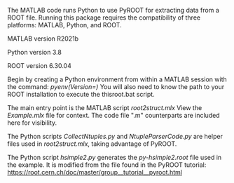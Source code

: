 The MATLAB code runs Python to use PyROOT for extracting data from a ROOT file.
Running this package requires the compatibility of three platforms: MATLAB, Python, and ROOT.

MATLAB version R2021b

Python version 3.8

ROOT version 6.30.04

Begin by creating a Python environment from within a MATLAB session with the command:
*pyenv(Version=<pathtoPython>)*
You will also need to know the path to your ROOT installation to execute the thisroot.bat script.

The main entry point is the MATLAB script *root2struct.mlx*
View the *Example.mlx* file for context.
The code file ".m" counterparts are included here for visibility.

The Python scripts *CollectNtuples.py* and *NtupleParserCode.py* are helper files used in *root2struct.mlx*, taking advantage of PyROOT.

The Python script *hsimple2.py* generates the *py-hsimple2.root* file used in the example. It is modified from the file found in the PyROOT tutorial: https://root.cern.ch/doc/master/group__tutorial__pyroot.html
